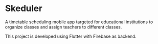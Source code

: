 # Skeduler
A timetable scheduling mobile app targeted for educational institutions to organize classes and assign teachers to different classes.

This project is developed using Flutter with Firebase as backend.
